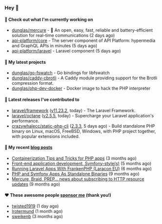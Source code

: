### Hey 👋

#### 👷 Check out what I'm currently working on

- [dunglas/mercure](https://github.com/dunglas/mercure) - 🪽 An open, easy, fast, reliable and battery-efficient solution for real-time communications (2 days ago)
- [api-platform/core](https://github.com/api-platform/core) - The server component of API Platform: hypermedia and GraphQL APIs in minutes (5 days ago)
- [api-platform/laravel](https://github.com/api-platform/laravel) - Laravel component (5 days ago)

#### 🌱 My latest projects

- [dunglas/go-fswatch](https://github.com/dunglas/go-fswatch) - Go bindings for libfswatch
- [dunglas/caddy-cbrotli](https://github.com/dunglas/caddy-cbrotli) - A Caddy module providing support for the Brotli compression format.
- [dunglas/php-dev-docker](https://github.com/dunglas/php-dev-docker) - Docker image to hack the PHP interpreter

#### 🔭 Latest releases I've contributed to

- [laravel/framework](https://github.com/laravel/framework) ([v11.23.2](https://github.com/laravel/framework/releases/tag/v11.23.2), today) - The Laravel Framework.
- [laravel/octane](https://github.com/laravel/octane) ([v2.5.5](https://github.com/laravel/octane/releases/tag/v2.5.5), today) - Supercharge your Laravel application&#39;s performance.
- [crazywhalecc/static-php-cli](https://github.com/crazywhalecc/static-php-cli) ([2.3.3](https://github.com/crazywhalecc/static-php-cli/releases/tag/2.3.3), 5 days ago) - Build standalone PHP binary on Linux, macOS, FreeBSD, Windows, with PHP project together, with popular extensions included.

#### 📜 My recent [blog posts](https://dunglas.fr)

- [Containerization Tips and Tricks for PHP apps](https://dunglas.dev/2024/05/containerization-tips-and-tricks-for-php-apps/) (3 months ago)
- [Front-end application development, Symfony-style(s)](https://dunglas.dev/2024/04/front-end-application-development-symfony-styles/) (5 months ago)
- [Running Laravel Apps With FrankenPHP (Laracon EU)](https://dunglas.dev/2024/02/running-laravel-apps-with-frankenphp-laracon-eu/) (6 months ago)
- [PHP and Symfony Apps As Standalone Binaries](https://dunglas.dev/2023/12/php-and-symfony-apps-as-standalone-binaries/) (9 months ago)
- [Mercure, Braid, PREP… news about subscribing to HTTP resource updates](https://dunglas.dev/2023/11/mercure-braid-prep-news-about-subscribing-to-http-resource-updates/) (9 months ago)

#### ❤️ These awesome people [sponsor me](https://github.com/sponsors/dunglas) (thank you!)

- [twisted1919](https://github.com/twisted1919) (1 day ago)
- [lrotermund](https://github.com/lrotermund) (1 month ago)
- [sweikenb](https://github.com/sweikenb) (3 months ago)
